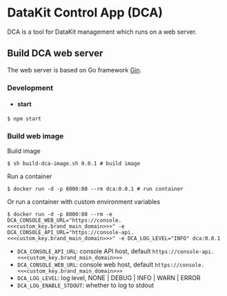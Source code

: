 # DataKit Control App (DCA)

DCA is a tool for DataKit management which runs on a web server.

## Build DCA web server

The web server is based on Go framework [Gin](https://gin-gonic.com/).

### Development

- #### start

```shell
$ npm start
```

### Build web image

Build image

```shell
$ sh build-dca-image.sh 0.0.1 # build image
```

Run a container

```shell
$ docker run -d -p 8000:80 --rm dca:0.0.1 # run container
```

Or run a container with custom environment variables

```shell
$ docker run -d -p 8000:80 --rm -e DCA_CONSOLE_WEB_URL="https://console.<<<custom_key.brand_main_domain>>>" -e DCA_CONSOLE_API_URL="https://console-api.<<<custom_key.brand_main_domain>>>" -e DCA_LOG_LEVEL="INFO" dca:0.0.1
```
- `DCA_CONSOLE_API_URL`: console API host, default `https://console-api.<<<custom_key.brand_main_domain>>>`
- `DCA_CONSOLE_WEB_URL`: console web host, default `https://console.<<<custom_key.brand_main_domain>>>`
- `DCA_LOG_LEVEL`: log level, NONE | DEBUG | INFO | WARN | ERROR
- `DCA_LOG_ENABLE_STDOUT`: whether to log to stdout

